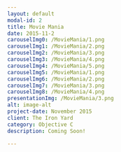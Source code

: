 ```yaml
---
layout: default
modal-id: 2
title: Movie Mania
date: 2015-11-2
carouselImg0: /MovieMania/1.png
carouselImg1: /MovieMania/2.png
carouselImg2: /MovieMania/3.png
carouselImg3: /MovieMania/4.png
carouselImg4: /MovieMania/5.png
carouselImg5: /MovieMania/1.png
carouselImg6: /MovieMania/2.png
carouselImg7: /MovieMania/3.png
carouselImg8: /MovieMania/4.png
presentationImg: /MovieMania/3.png
alt: image-alt
project-date: November 2015
client: The Iron Yard
category: Objective C
description: Coming Soon!

---
```

